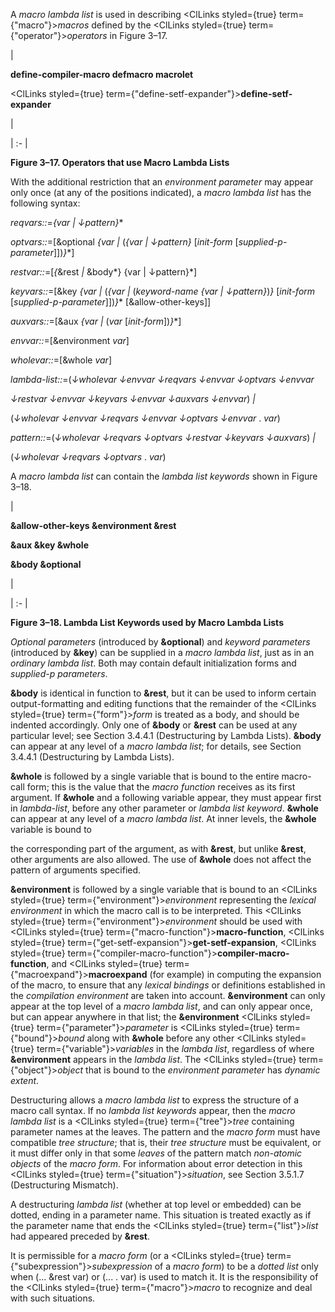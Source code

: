  



A *macro lambda list* is used in describing <ClLinks styled={true} term={"macro"}><i>macros</i></ClLinks> defined by the <ClLinks styled={true} term={"operator"}><i>operators</i></ClLinks> in Figure 3–17. 



|<p>**define-compiler-macro defmacro macrolet** </p><p><ClLinks styled={true} term={"define-setf-expander"}><b>define-setf-expander</b></ClLinks></p>|

| :- |





**Figure 3–17. Operators that use Macro Lambda Lists** 



With the additional restriction that an *environment parameter* may appear only once (at any of the positions indicated), a *macro lambda list* has the following syntax: 



*reqvars::*=*\{var | ↓pattern\}*\* 



*optvars::*=[&amp;optional *\{var |* (*\{var | ↓pattern\}* [*init-form* [*supplied-p-parameter*]])*\}*\*] 



*restvar::*=[*\{*&amp;rest *|* &amp;body*\} \{var | ↓pattern\}*] 



*keyvars::*=[&amp;key *\{var |* (*\{var |* (*keyword-name \{var | ↓pattern\}*)*\}* [*init-form* [*supplied-p-parameter*]])*\}*\* [&amp;allow-other-keys]] 



*auxvars::*=[&amp;aux *\{var |* (*var* [*init-form*])*\}*\*] 



*envvar::*=[&amp;environment *var*] 



*wholevar::*=[&amp;whole *var*] 



*lambda-list::*=(*↓wholevar ↓envvar ↓reqvars ↓envvar ↓optvars ↓envvar* 



*↓restvar ↓envvar ↓keyvars ↓envvar ↓auxvars ↓envvar*) *|* 



(*↓wholevar ↓envvar ↓reqvars ↓envvar ↓optvars ↓envvar* . *var*) 



*pattern::*=(*↓wholevar ↓reqvars ↓optvars ↓restvar ↓keyvars ↓auxvars*) *|* 



(*↓wholevar ↓reqvars ↓optvars* . *var*) 



A *macro lambda list* can contain the *lambda list keywords* shown in Figure 3–18. 



|<p>**&amp;allow-other-keys &amp;environment &amp;rest** </p><p>**&amp;aux &amp;key &amp;whole** </p><p>**&amp;body &amp;optional**</p>|

| :- |





**Figure 3–18. Lambda List Keywords used by Macro Lambda Lists**  







*Optional parameters* (introduced by **&amp;optional**) and *keyword parameters* (introduced by **&amp;key**) can be supplied in a *macro lambda list*, just as in an *ordinary lambda list*. Both may contain default initialization forms and *supplied-p parameters*. 



**&amp;body** is identical in function to **&amp;rest**, but it can be used to inform certain output-formatting and editing functions that the remainder of the <ClLinks styled={true} term={"form"}><i>form</i></ClLinks> is treated as a body, and should be indented accordingly. Only one of **&amp;body** or **&amp;rest** can be used at any particular level; see Section 3.4.4.1 (Destructuring by Lambda Lists). **&amp;body** can appear at any level of a *macro lambda list*; for details, see Section 3.4.4.1 (Destructuring by Lambda Lists). 



**&amp;whole** is followed by a single variable that is bound to the entire macro-call form; this is the value that the *macro function* receives as its first argument. If **&amp;whole** and a following variable appear, they must appear first in *lambda-list*, before any other parameter or *lambda list keyword*. **&amp;whole** can appear at any level of a *macro lambda list*. At inner levels, the **&amp;whole** variable is bound to 



the corresponding part of the argument, as with **&amp;rest**, but unlike **&amp;rest**, other arguments are also allowed. The use of **&amp;whole** does not affect the pattern of arguments specified. 



**&amp;environment** is followed by a single variable that is bound to an <ClLinks styled={true} term={"environment"}><i>environment</i></ClLinks> representing the *lexical environment* in which the macro call is to be interpreted. This <ClLinks styled={true} term={"environment"}><i>environment</i></ClLinks> should be used with <ClLinks styled={true} term={"macro-function"}><b>macro-function</b></ClLinks>, <ClLinks styled={true} term={"get-setf-expansion"}><b>get-setf-expansion</b></ClLinks>, <ClLinks styled={true} term={"compiler-macro-function"}><b>compiler-macro-function</b></ClLinks>, and <ClLinks styled={true} term={"macroexpand"}><b>macroexpand</b></ClLinks> (for example) in computing the expansion of the macro, to ensure that any *lexical bindings* or definitions established in the *compilation environment* are taken into account. **&amp;environment** can only appear at the top level of a *macro lambda list*, and can only appear once, but can appear anywhere in that list; the **&amp;environment** <ClLinks styled={true} term={"parameter"}><i>parameter</i></ClLinks> is <ClLinks styled={true} term={"bound"}><i>bound</i></ClLinks> along with **&amp;whole** before any other <ClLinks styled={true} term={"variable"}><i>variables</i></ClLinks> in the *lambda list*, regardless of where **&amp;environment** appears in the *lambda list*. The <ClLinks styled={true} term={"object"}><i>object</i></ClLinks> that is bound to the *environment parameter* has *dynamic extent*. 



Destructuring allows a *macro lambda list* to express the structure of a macro call syntax. If no *lambda list keywords* appear, then the *macro lambda list* is a <ClLinks styled={true} term={"tree"}><i>tree</i></ClLinks> containing parameter names at the leaves. The pattern and the *macro form* must have compatible *tree structure*; that is, their *tree structure* must be equivalent, or it must differ only in that some *leaves* of the pattern match *non-atomic objects* of the *macro form*. For information about error detection in this <ClLinks styled={true} term={"situation"}><i>situation</i></ClLinks>, see Section 3.5.1.7 (Destructuring Mismatch). 



A destructuring *lambda list* (whether at top level or embedded) can be dotted, ending in a parameter name. This situation is treated exactly as if the parameter name that ends the <ClLinks styled={true} term={"list"}><i>list</i></ClLinks> had appeared preceded by **&amp;rest**. 



It is permissible for a *macro form* (or a <ClLinks styled={true} term={"subexpression"}><i>subexpression</i></ClLinks> of a *macro form*) to be a *dotted list* only when (... &amp;rest var) or (... . var) is used to match it. It is the responsibility of the <ClLinks styled={true} term={"macro"}><i>macro</i></ClLinks> to recognize and deal with such situations. 



